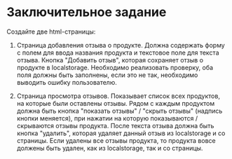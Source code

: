 # Заключительное задание

Создайте две html-страницы:

1. Страница добавления отзыва о продукте.
Должна содержать форму с полем для ввода названия продукта и текстовое поле для текста отзыва.
Кнопка "Добавить отзыв", которая сохраняет отзыв о продукте в localstorage.
Необходимо реализовать проверку, оба поля должны быть заполнены, если это не так, необходимо выводить ошибку пользователю.

2. Страница просмотра отзывов.
Показывает список всех продуктов, на которые были оставлены отзывы.
Рядом с каждым продуктом должна быть кнопка "показать отзывы" / "скрыть отзывы" (надпись кнопки меняется), при нажатии на которую показываются / скрываются отзывы продукта.
После текста отзыва должна быть кнопка "удалить", которая удаляет данный отзыв из localstorage и со страницы.
Если удалены все отзывы продукта, то продукта вовсе должены быть удален, как из localstorage, так и со страницы.
